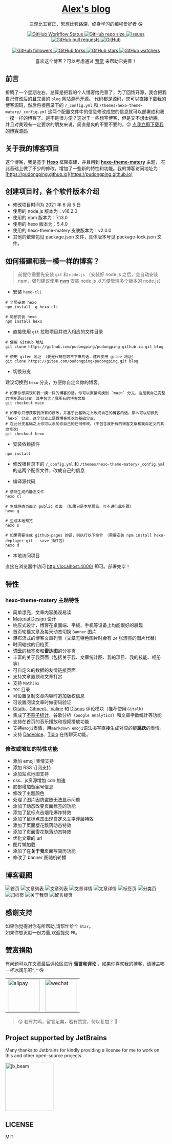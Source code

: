 <p align="center">
    <h1 align="center"><a href="https://pudongping.github.io">Alex's blog</a></h1>
    <p align="center">三观比五官正，思想比套路深，终身学习的编程爱好者 😘</p>
</p>
<p align="center">
    <a href="https://github.com/pudongping/pudongping.github.io" target="_blank">
        <img alt="GitHub Workflow Status" src="https://img.shields.io/badge/blog-Alex's--hexo--blog-orange">
    </a>
    <a href="https://github.com/pudongping/pudongping.github.io" target="_blank">
        <img alt="GitHub repo size" src="https://img.shields.io/github/repo-size/pudongping/pudongping.github.io">
    </a>
    <a href="https://github.com/pudongping/pudongping.github.io" target="_blank">
        <img alt="Issues" src="https://img.shields.io/github/issues/pudongping/pudongping.github.io" />
    </a>
    <a href="https://github.com/pudongping/pudongping.github.io/pulls" target="_blank">
        <img alt="GitHub pull requests" src="https://img.shields.io/github/issues-pr/pudongping/pudongping.github.io" />
    </a>
    <a href="https://github.com/pudongping/pudongping.github.io" target="_blank">
        <img alt="GitHub" src="https://img.shields.io/github/license/pudongping/pudongping.github.io">
    </a>
<br/>
<br/>
    <a href="https://github.com/pudongping/pudongping.github.io" target="_blank">
        <img alt="GitHub followers" src="https://img.shields.io/github/followers/pudongping?style=social">
    </a>
    <a href="https://github.com/pudongping/pudongping.github.io" target="_blank">
        <img alt="GitHub forks" src="https://img.shields.io/github/forks/pudongping/pudongping.github.io?style=social">
    </a>
    <a href="https://github.com/pudongping/pudongping.github.io" target="_blank">
        <img alt="GitHub stars" src="https://img.shields.io/github/stars/pudongping/pudongping.github.io?style=social">
    </a>
    <a href="https://github.com/pudongping/pudongping.github.io" target="_blank">
        <img alt="GitHub watchers" src="https://img.shields.io/github/watchers/pudongping/pudongping.github.io?style=social">
    </a>
</p>
<p align="center">喜欢这个博客？可以考虑通过 <a href="https://gitee.com/pudongping/pudongping/raw/main/themes/hexo-theme-matery/source/medias/reward/wechat.png" target="_blank">赞赏</a> 来帮助它完善！</p>

## 前言

折腾了一个星期左右，总算是把我的个人博客给完善了，为了回馈开源，我会把我自己修改后的且完善的 `blog` 网站源码开源。
代码都是源码，您可以直接下载我的博客源码，然后将根目录下的 `/_config.yml` 和 `/themes/hexo-theme-matery/_config.yml` 
这两个配置文件中的信息修改成您的信息就可以部署成和我一摸一样的博客了。是不是很方便？这对于一些想写博客，但是又不想太折腾，
并且对美观有一定要求的朋友来说，简直是爽的不要不要的。😜 [点我立即下载我的博客源码](https://github.com/pudongping/pudongping.github.io)

## 关于我的博客项目

这个博客，我是基于 **[Hexo](https://hexo.io/zh-cn/docs/)** 框架搭建，并且用到 **[hexo-theme-matery](https://github.com/blinkfox/hexo-theme-matery)** 主题，
在此基础上做了不少的修改，增加了一些新的特性和功能。我的博客访问地址为：[https://pudongping.github.io](https://pudongping.github.io)

## 创建项目时，各个软件版本介绍
- 修改项目时间为 2021 年 6 月 5 日
- 使用的 node.js 版本为：v16.2.0
- 使用的 npm 版本为：7.13.0
- 使用的 hexo 版本为：5.4.0
- 使用的 hexo-theme-matery 皮肤版本为：v2.0.0
- 其他的依赖包见 package.json 文件，具体版本号见 package-lock.json 文件。

## 如何搭建和我一模一样的博客？

> 前提你需要先安装 `git` 和 `node.js` （安装好 node.js 之后，会自动安装 npm，强烈建议使用 [nvm](https://github.com/nvm-sh/nvm) 安装 node.js 以方便管理多个版本的 node.js）

- 安装 `hexo-cli`

```shell
# 全局安装 hexo
npm install -g hexo-cli

# 局部安装 hexo
npm install hexo

```

- 直接使用 `git` 拉取项目并进入相应的文件目录

```shell
# 使用 GitHub 地址
git clone https://github.com/pudongping/pudongping.github.io.git blog

# 使用 gitee 地址 （要是代码拉取不下来的话，建议使用 gitee 地址）
git clone https://gitee.com/pudongping/pudongping.git blog
```

- 切换分支

建议切换到 `hexo` 分支，方便你自定义你的博客。

```shell
# 如果你想实现和我一摸一样的博客的话，你可以直接切换到 `main` 分支，这是我自己完整的博客源码分支，其中包含了我所有的博客文章
git checkout main

# 如果你只想获取我所有的修改，并基于此基础之上改成自己的博客的话，那么可以切换到 `hexo` 分支，这个分支上是我博客修改的基础分支，
# 在此分支基础之上你可以添加你自己的任何修改。（不包含我所有的博客文章和我自定义的其他修改）
git checkout hexo
```

- 安装依赖插件

```shell
npm install
```

- 修改根目录下的 `/_config.yml` 和 `/themes/hexo-theme-matery/_config.yml` 的这两个配置文件，改成自己的信息

- 编译源代码

```shell
# 清除生成的静态文件
hexo cl

# 生成静态页面至 public 页面 （如果只是本地预览，可不进行此步骤）
hexo g

# 生成本地预览
hexo s

# 如果需要生成 github-pages 的话，则执行以下命令 （需要安装 npm install hexo-deployer-git --save 插件包）
hexo d
```

- 本地访问项目

直接在浏览器中访问 [http://localhost:4000/](http://localhost:4000/]) 即可。部署完毕！

## 特性

### hexo-theme-matery 主题特性

- 简单漂亮，文章内容美观易读
- [Material Design](https://material.io/) 设计
- 响应式设计，博客在桌面端、平板、手机等设备上均能很好的展现
- 首页轮播文章及每天动态切换 `Banner` 图片
- 瀑布流式的博客文章列表（文章无特色图片时会有 `24` 张漂亮的图片代替）
- 时间轴式的归档页
- **词云**的标签页和**雷达图**的分类页
- 丰富的关于我页面（包括关于我、文章统计图、我的项目、我的技能、相册等）
- 可自定义的数据的友情链接页面
- 支持文章置顶和文章打赏
- 支持 `MathJax`
- `TOC` 目录
- 可设置复制文章内容时追加版权信息
- 可设置阅读文章时做密码验证
- [Gitalk](https://gitalk.github.io/)、[Gitment](https://imsun.github.io/gitment/)、[Valine](https://valine.js.org/) 和 [Disqus](https://disqus.com/) 评论模块（推荐使用 `Gitalk`）
- 集成了[不蒜子统计](http://busuanzi.ibruce.info/)、谷歌分析（`Google Analytics`）和文章字数统计等功能
- 支持在首页的音乐播放和视频播放功能
- 支持`emoji`表情，用`markdown emoji`语法书写直接生成对应的能**跳跃**的表情。
- 支持 [DaoVoice](http://www.daovoice.io/)、[Tidio](https://www.tidio.com/) 在线聊天功能。

### 修改或增加的特性功能
- 添加 emoji 表情支持
- 添加 RSS 订阅支持
- 添加站点地图支持
- css、js资源增加 cdn 加速
- 底部增加备案号信息
- 修改了主题颜色
- 处理了图片因防盗链无法显示问题
- 添加了动态改变页面标签的功能
- 添加了鼠标点击烟花爆炸特效
- 添加了鼠标点击出现自定义文字浮层特效
- 添加了页面樱花飘落动态特效
- 添加了页面雪花飘落动态特效  
- 优化文章的 url
- 图片懒加载
- 添加了在**关于我**页面写简历功能
- 修改了 banner 图随机轮播

## 博客截图

[//]: # (![首页]&#40;https://gitee.com/pudongping/pudongping/raw/main/themes/hexo-theme-matery/source/medias/sample/page.png&#41;)

[//]: # (![文章列表]&#40;https://gitee.com/pudongping/pudongping/raw/main/themes/hexo-theme-matery/source/medias/sample/articles-list.png&#41;)

[//]: # (![文章列表]&#40;https://gitee.com/pudongping/pudongping/raw/main/themes/hexo-theme-matery/source/medias/sample/articles-list-1.png&#41;)

[//]: # (![文章详情]&#40;https://gitee.com/pudongping/pudongping/raw/main/themes/hexo-theme-matery/source/medias/sample/article-detail.png&#41;)

[//]: # (![文章详情]&#40;https://gitee.com/pudongping/pudongping/raw/main/themes/hexo-theme-matery/source/medias/sample/article-detail-1.png&#41;)

[//]: # (![标签页]&#40;https://gitee.com/pudongping/pudongping/raw/main/themes/hexo-theme-matery/source/medias/sample/tags.png&#41;)

[//]: # (![分类页]&#40;https://gitee.com/pudongping/pudongping/raw/main/themes/hexo-theme-matery/source/medias/sample/categories.png&#41;)

[//]: # (![归档页]&#40;https://gitee.com/pudongping/pudongping/raw/main/themes/hexo-theme-matery/source/medias/sample/archives.png&#41;)

[//]: # (![关于我页]&#40;https://gitee.com/pudongping/pudongping/raw/main/themes/hexo-theme-matery/source/medias/sample/about-me.png&#41;)

[//]: # (![留言板页]&#40;https://gitee.com/pudongping/pudongping/raw/main/themes/hexo-theme-matery/source/medias/sample/contact.png&#41;)

![首页](https://s2.loli.net/2022/10/10/TYto6AZc1yfgL7R.png)
![文章列表](https://s2.loli.net/2022/10/10/D19I65vgzYOFMGX.png)
![文章列表](https://s2.loli.net/2022/10/10/9J6TRomsY23ifWh.png)
![文章详情](https://s2.loli.net/2022/10/10/aeUEMRK6cuq2G7m.png)
![文章详情](https://s2.loli.net/2022/10/10/DiYrOmduxJbB6kX.png)
![标签页](https://s2.loli.net/2022/10/10/EhLoc2R6pCd43w9.png)
![分类页](https://s2.loli.net/2022/10/10/mlHkyKrBzbuxeD1.png)
![归档页](https://s2.loli.net/2022/10/10/lmFsogaLHq4fJIG.png)
![关于我页](https://s2.loli.net/2022/10/10/mliyYPvZo2GSuI4.png)
![留言板页](https://s2.loli.net/2022/10/10/CqyJfzdLkNEOcGa.png)

## 感谢支持

如果你觉得对你有所帮助,请帮忙给个 `Star`。  
如果你想贡献一份力量,欢迎提交 `PR`。

## 赞赏捐助

有问题可以在文章最后评论区进行 **留言和评论** ，如果你喜欢我的博客，请博主喝一杯冰阔乐呀^_^ 😘

<table>
  <tr>
    <td>
        <img width="100" src="https://s2.loli.net/2022/10/10/nzPvMUBm4HEx6QC.png" alt="alipay" >
    </td>
    <td>
        <img width="100" src="https://s2.loli.net/2022/10/10/nsN2Au8XWdvIcpe.png" alt="wechat" >
    </td>
  </tr>
</table>


> 😘 若有共鸣，留言足矣，若有赞赏，何以复加？ 🤞

## Project supported by JetBrains

Many thanks to Jetbrains for kindly providing a license for me to work on this and other open-source projects.

<a href="https://jb.gg/OpenSourceSupport" target="_blank">
<img width="150px" src="https://s2.loli.net/2022/10/10/xlWUgcwi32J4oBT.png" alt="jb_beam">
</a>

## LICENSE

MIT
